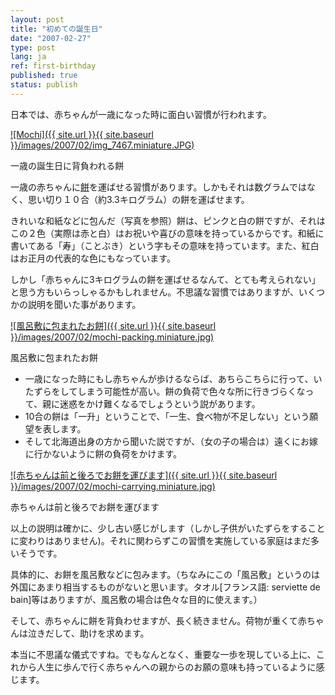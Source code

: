 ```yaml
---
layout: post
title: "初めての誕生日"
date: "2007-02-27"
type: post
lang: ja
ref: first-birthday
published: true
status: publish
---
```


日本では、赤ちゃんが一歳になった時に面白い習慣が行われます。

[![Mochi]({{ site.url }}{{ site.baseurl }}/images/2007/02/img_7467.miniature.JPG)](http://www.japonophile.com/wp-content/uploads/2007/02/img_7467.JPG "Mochi")

一歳の誕生日に背負われる餅

一歳の赤ちゃんに[餅](http://www.japonophile.com/article_mochi_fr.html)を運ばせる習慣があります。しかもそれは数グラムではなく、思い切り１０合（約3.3キログラム）の餅を運ばせます。

きれいな和紙などに包んだ（写真を参照）餅は、ピンクと白の餅ですが、それはこの２色（実際は赤と白）はお祝いや喜びの意味を持っているからです。和紙に書いてある「寿」（ことぶき）という字もその意味を持っています。また、紅白はお正月の代表的な色にもなっています。

しかし「赤ちゃんに3キログラムの餅を運ばせるなんて、とても考えられない」と思う方もいらっしゃるかもしれません。不思議な習慣ではありますが、いくつかの説明を聞いた事があります。

[![風呂敷に包まれたお餅]({{ site.url }}{{ site.baseurl }}/images/2007/02/mochi-packing.miniature.jpg)](http://www.japonophile.com/wp-content/uploads/2007/02/mochi-packing.jpg "風呂敷に包まれたお餅")

風呂敷に包まれたお餅

- 一歳になった時にもし赤ちゃんが歩けるならば、あちらこちらに行って、いたずらをしてしまう可能性が高い。餅の負荷で色々な所に行きづらくなって、親に迷惑をかけ難くなるでしょうという説があります。
- 10合の餅は「一升」ということで、「一生、食べ物が不足しない」という願望を表します。
- そして北海道出身の方から聞いた説ですが、（女の子の場合は）遠くにお嫁に行かないように餅の負荷をかけます。

[![赤ちゃんは前と後ろでお餅を運びます]({{ site.url }}{{ site.baseurl }}/images/2007/02/mochi-carrying.miniature.jpg)](http://www.japonophile.com/wp-content/uploads/2007/02/mochi-carrying.jpg "赤ちゃんは前と後ろでお餅を運びます")

赤ちゃんは前と後ろでお餅を運びます

以上の説明は確かに、少し古い感じがします（しかし子供がいたずらをすることに変わりはありません)。それに関わらずこの習慣を実施している家庭はまだ多いそうです。

具体的に、お餅を風呂敷などに包みます。（ちなみにこの「風呂敷」というのは外国にあまり相当するものがないと思います。タオル\[フランス語: serviette de bain\]等はありますが、風呂敷の場合は色々な目的に使えます。）

そして、赤ちゃんに餅を背負わせますが、長く続きません。荷物が重くて赤ちゃんは泣きだして、助けを求めます。

本当に不思議な儀式ですね。でもなんとなく、重要な一歩を現している上に、これから人生に歩んで行く赤ちゃんへの親からのお願の意味も持っているように感じます。

